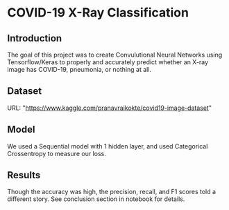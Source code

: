 # COVID-19 X-Ray Classification

## Introduction

The goal of this project was to create Convulutional Neural Networks using Tensorflow/Keras to properly and accurately predict whether an X-ray image has COVID-19, pneumonia, or nothing at all.

## Dataset
URL: "https://www.kaggle.com/pranavraikokte/covid19-image-dataset"

## Model

We used a Sequential model with 1 hidden layer, and used Categorical Crossentropy to measure our loss.

## Results

Though the accuracy was high, the precision, recall, and F1 scores told a different story. See conclusion section in notebook for details.
